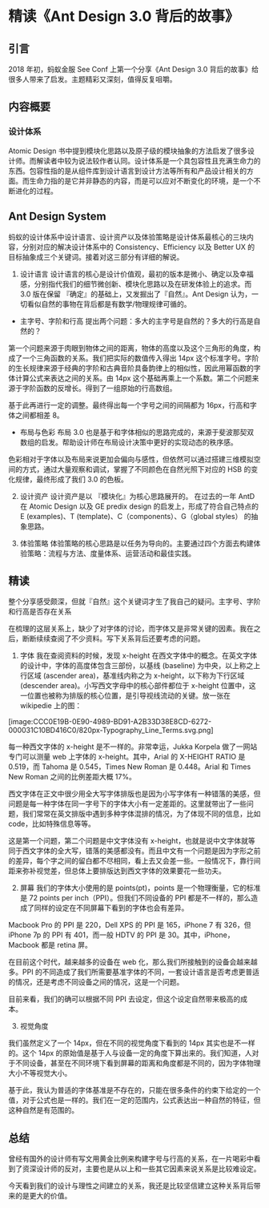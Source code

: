 # 精读《Ant Design 3.0 背后的故事》
## 引言
2018 年初，蚂蚁金服 See Conf 上第一个分享《Ant Design 3.0 背后的故事》给很多人带来了启发。主题精彩又深刻，值得反复咀嚼。

## 内容概要
### 设计体系
Atomic Design 书中提到模块化思路以及原子级的模块抽象的方法启发了很多设计师。而解读者中较为说法较作者认同。设计体系是一个具包容性且充满生命力的东西。包容性指的是从组件库到设计语言到设计方法等所有和产品设计相关的方面。而生命力指的是它并非静态的内容，而是可以应对不断变化的环境，是一个不断进化的过程。

## Ant Design System
蚂蚁的设计体系中设计语言、设计资产以及体验策略是设计体系最核心的三块内容，分别对应的解决设计体系中的 Consistency、Efficiency 以及 Better UX 的目标抽象成三个关键词。接着对这三部分有详细的解说。

1. 设计语言
设计语言的核心是设计价值观，最初的版本是微小、确定以及幸福感，分别指代我们的细节微创新、模块化思路以及在研发体验上的追求。而 3.0 版在保留 『确定』的基础上，又发掘出了『自然』。Ant Design 认为，一切看似自然的事物在背后都是有数学/物理规律可循的。

* 主字号、字阶和行高
提出两个问题：多大的主字号是自然的？多大的行高是自然的？

第一个问题来源于肉眼到物体之间的距离，物体的高度以及这个三角形的角度，构成了一个三角函数的关系。我们把实际的数值传入得出 14px 这个标准字号。字阶的生长规律来源于经典的字阶和古典音阶具备韵律上的相似性，因此用幂函数的字体计算公式来表达之间的关系。由 14px 这个基础再乘上一个系数。第二个问题来源于字阶函数的反增长。得到了一组原始的行高数组。

基于此再进行一定的调整。最终得出每一个字号之间的间隔都为 16px，行高和字体之间都相差 8。

* 布局与色彩
布局 3.0 也是基于和字体相似的思路完成的，来源于斐波那契双数组的启发。帮助设计师在布局设计决策中更好的实现动态的秩序感。

色彩相对于字体以及布局来说更加会偏向与感性，但依然可以通过搭建三维模拟空间的方式，通过大量观察和调试，掌握了不同颜色在自然光照下对应的 HSB 的变化规律，最终形成了我们 3.0 的色板。

2. 设计资产
设计资产是以 『模块化』为核心思路展开的。 在过去的一年 AntD 在 Atomic Design 以及 GE predix design 的启发上，形成了符合自己特点的 E (examples)、T (template)、C（components）、G（global styles） 的抽象思路。

3. 体验策略
体验策略的核心思路是以任务为导向的。主要通过四个方面去构建体验策略：流程与方法、度量体系、运营活动和最佳实践。

## 精读
整个分享感受颇深，但就『自然』这个关键词才生了我自己的疑问。主字号、字阶和行高是否存在关系

在梳理的这层关系上，缺少了对字体的讨论，而字体又是非常关键的因素。我在之后，断断续续查阅了不少资料。写下关系背后还要考虑的问题。

1. 字体
我在查阅资料的时候，发现 x-height 在西文字体中的概念。在英文字体的设计中，字体的高度体包含三部份，以基线 (baseline) 为中央，以上称之上行区域 (ascender area)，基准线内称之为 x-height，以下称为下行区域 (descender area)。小写西文字母中的核心部件都位于 x-height 位置中，这一位置也被称为排版的核心位置，是引导视线流动的关键。放一张在 wikipedie 上的图：

[image:CCC0E19B-0E90-4989-BD91-A2B33D38E8CD-6272-000031C10BD416C0/820px-Typography_Line_Terms.svg.png]

每一种西文字体的 x-height 是不一样的。非常幸运，Jukka Korpela 做了一网站专门可以测量 web 上字体的 x-height。其中，Arial 的 X-HEIGHT RATIO 是 0.519，而 Tahoma 是 0.545，Times New Roman 是 0.448。Arial 和 Times New Roman 之间的比例差距大概 17%。

西文字体在正文中很少用全大写字体排版也是因为小写字体有一种错落的美感，但问题是每一种字体在同一字号下的字体大小有一定差距的。这里就带出了一些问题，我们常常在英文排版中遇到多种字体混排的情况，为了体现不同的信息，比如 code，比如特殊信息等等。

这是第一个问题，第二个问题是中文字体没有 x-height，也就是说中文字体就等同于西文字体的全大写，错落的美感都没有。而且中文有一个问题是因为字形之前的差异，每个字之间的留白都不尽相同，看上去又会差一些。一般情况下，靠行间距来弥补视觉差，但总体上要排版达到西文字体的效果要花一些功夫。

2. 屏幕
我们的字体大小使用的是 points(pt)，points 是一个物理衡量，它的标准是 72 points per inch（PPI）。但我们不同设备的 PPI 都是不一样的，那么造成了同样的设定在不同屏幕下看到的字体也会有差异。

Macbook Pro 的 PPI 是 220，Dell XPS 的 PPI 是 165，iPhone 7 有 326，但 iPhone 7p 的 PPI 有 401，而一般 HDTV 的 PPI 是 30。其中，iPhone，Macbook 都是 retina 屏。

在目前这个时代，越来越多的设备在 web 化，那么我们所接触到的设备会越来越多。PPI 的不同造成了我们所需要基准字体的不同，一套设计语言是否考虑更普适的情况，还是考虑不同设备之间的情况，这是一个问题。

目前来看，我们的确可以根据不同 PPI 去设定，但这个设定自然带来极高的成本。

3. 视觉角度

我们虽然定义了一个 14px，但在不同的视觉角度下看到的 14px 其实也是不一样的。这个 14px 的原始值是基于人与设备一定的角度下算出来的。我们知道，人对于不同设备，甚至在不同环境下看到屏幕的距离和角度都是不同的，因为字体物理大小不等视觉大小。

基于此，我认为普适的字体基准是不存在的，只能在很多条件的约束下给定的一个值，对于公式也是一样的。我们在一定的范围内，公式表达出一种自然的特征，但这种自然是有范围的。

## 总结
曾经有国外的设计师有写文用黄金比例来构建字号与行高的关系，在一片喝彩中看到了资深设计师的反对，主要也是从以上和一些其它因素来说关系是比较难设定。

今天看到我们的设计与理性之间建立的关系，我还是比较坚信建立这种关系背后带来的是更大的价值。